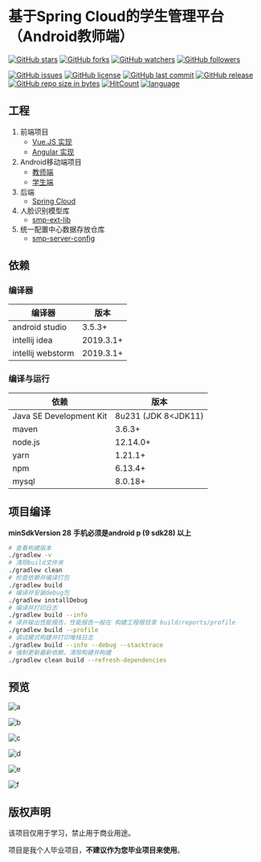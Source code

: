 # 基于Spring Cloud的学生管理平台（Android教师端）

[![GitHub stars](https://img.shields.io/github/stars/itning/smp-android-teacher.svg?style=social&label=Stars)](https://github.com/itning/smp-android-teacher/stargazers)
[![GitHub forks](https://img.shields.io/github/forks/itning/smp-android-teacher.svg?style=social&label=Fork)](https://github.com/itning/smp-android-teacher/network/members)
[![GitHub watchers](https://img.shields.io/github/watchers/itning/smp-android-teacher.svg?style=social&label=Watch)](https://github.com/itning/smp-android-teacher/watchers)
[![GitHub followers](https://img.shields.io/github/followers/itning.svg?style=social&label=Follow)](https://github.com/itning?tab=followers)

[![GitHub issues](https://img.shields.io/github/issues/itning/smp-android-teacher.svg)](https://github.com/itning/smp-android-teacher/issues)
[![GitHub license](https://img.shields.io/github/license/itning/smp-android-teacher.svg)](https://github.com/itning/smp-android-teacher/blob/master/LICENSE)
[![GitHub last commit](https://img.shields.io/github/last-commit/itning/smp-android-teacher.svg)](https://github.com/itning/smp-android-teacher/commits)
[![GitHub release](https://img.shields.io/github/release/itning/smp-android-teacher.svg)](https://github.com/itning/smp-android-teacher/releases)
[![GitHub repo size in bytes](https://img.shields.io/github/repo-size/itning/smp-android-teacher.svg)](https://github.com/itning/smp-android-teacher)
[![HitCount](http://hits.dwyl.com/itning/smp-android-teacher.svg)](http://hits.dwyl.com/itning/smp-android-teacher)
[![language](https://img.shields.io/badge/language-JAVA-green.svg)](https://github.com/itning/smp-android-teacher)

## 工程

1. 前端项目
   - [Vue.JS 实现](https://github.com/itning/smp-client)
   - [Angular 实现](https://github.com/itning/smp-client-angular)
2. Android移动端项目
   - [教师端](https://github.com/itning/smp-android-teacher)
   - [学生端](https://github.com/itning/smp-android)
3. 后端
   - [Spring Cloud](https://github.com/itning/smp-server)
4. 人脸识别模型库
   - [smp-ext-lib](https://gitee.com/itning/smp-ext-lib)
5. 统一配置中心数据存放仓库
   - [smp-server-config](https://gitee.com/itning/smp-server-config)

## 依赖

### 编译器

| 编译器            | 版本      |
| ----------------- | --------- |
| android studio    | 3.5.3+    |
| intellij idea     | 2019.3.1+ |
| intellij webstorm | 2019.3.1+ |

### 编译与运行

| 依赖                    | 版本                |
| ----------------------- | ------------------- |
| Java SE Development Kit | 8u231 (JDK 8<JDK11) |
| maven                   | 3.6.3+              |
| node.js                 | 12.14.0+            |
| yarn                    | 1.21.1+             |
| npm                     | 6.13.4+             |
| mysql                   | 8.0.18+             |

## 项目编译

**minSdkVersion 28**
**手机必须是android p (9 sdk28) 以上**

```bash
# 查看构建版本
./gradlew -v
# 清除build文件夹
./gradlew clean
# 检查依赖并编译打包
./gradlew build
# 编译并安装debug包
./gradlew installDebug
# 编译并打印日志
./gradlew build --info
# 译并输出性能报告，性能报告一般在 构建工程根目录 build/reports/profile
./gradlew build --profile
# 调试模式构建并打印堆栈日志
./gradlew build --info --debug --stacktrace
# 强制更新最新依赖，清除构建并构建
./gradlew clean build --refresh-dependencies
```

## 预览

![a](https://raw.githubusercontent.com/itning/smp-android-teacher/master/pic/a.jpg)

![b](https://raw.githubusercontent.com/itning/smp-android-teacher/master/pic/b.jpg)

![c](https://raw.githubusercontent.com/itning/smp-android-teacher/master/pic/c.jpg)

![d](https://raw.githubusercontent.com/itning/smp-android-teacher/master/pic/d.jpg)

![e](https://raw.githubusercontent.com/itning/smp-android-teacher/master/pic/e.jpg)

![f](https://raw.githubusercontent.com/itning/smp-android-teacher/master/pic/f.jpg)

## 版权声明

该项目仅用于学习，禁止用于商业用途。

项目是我个人毕业项目，**不建议作为您毕业项目来使用**。
